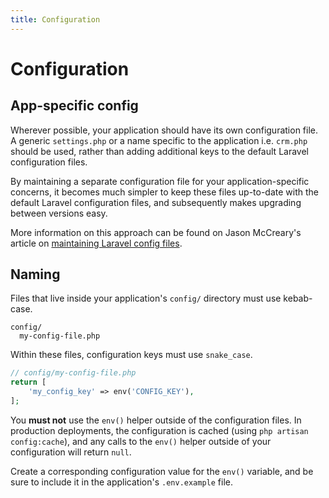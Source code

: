 ```yaml
---
title: Configuration
---
```


# Configuration

## App-specific config

Wherever possible, your application should have its own configuration file. A generic `settings.php` or a name specific to the application i.e. `crm.php` should be used, rather than adding additional keys to the default Laravel configuration files.

By maintaining a separate configuration file for your application-specific concerns, it becomes much simpler to keep these files up-to-date with the default Laravel configuration files, and subsequently makes upgrading between versions easy.

More information on this approach can be found on Jason McCreary's article on [maintaining Laravel config files](https://jasonmccreary.me/articles/maintaining-laravel-config-files/).

## Naming

Files that live inside your application's `config/` directory must use kebab-case.

```
config/
  my-config-file.php
```

Within these files, configuration keys must use `snake_case`.

```php
// config/my-config-file.php
return [
    'my_config_key' => env('CONFIG_KEY'),
];
```

You **must not** use the `env()` helper outside of the configuration files. In production deployments, the configuration is cached (using `php artisan config:cache`), and any calls to the `env()` helper outside of your configuration will return `null`.

Create a corresponding configuration value for the `env()` variable, and be sure to include it in the application's `.env.example` file.
